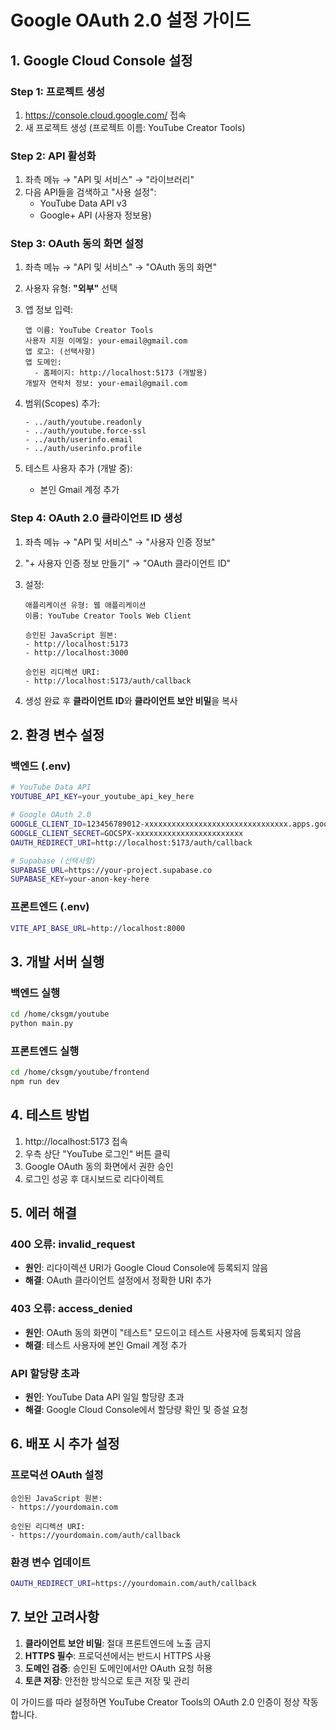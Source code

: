 # Google OAuth 2.0 설정 가이드

## 1. Google Cloud Console 설정

### Step 1: 프로젝트 생성
1. https://console.cloud.google.com/ 접속
2. 새 프로젝트 생성 (프로젝트 이름: YouTube Creator Tools)

### Step 2: API 활성화
1. 좌측 메뉴 → "API 및 서비스" → "라이브러리"
2. 다음 API들을 검색하고 "사용 설정":
   - YouTube Data API v3
   - Google+ API (사용자 정보용)

### Step 3: OAuth 동의 화면 설정
1. 좌측 메뉴 → "API 및 서비스" → "OAuth 동의 화면"
2. 사용자 유형: **"외부"** 선택
3. 앱 정보 입력:
   ```
   앱 이름: YouTube Creator Tools
   사용자 지원 이메일: your-email@gmail.com
   앱 로고: (선택사항)
   앱 도메인:
     - 홈페이지: http://localhost:5173 (개발용)
   개발자 연락처 정보: your-email@gmail.com
   ```

4. 범위(Scopes) 추가:
   ```
   - ../auth/youtube.readonly
   - ../auth/youtube.force-ssl  
   - ../auth/userinfo.email
   - ../auth/userinfo.profile
   ```

5. 테스트 사용자 추가 (개발 중):
   - 본인 Gmail 계정 추가

### Step 4: OAuth 2.0 클라이언트 ID 생성
1. 좌측 메뉴 → "API 및 서비스" → "사용자 인증 정보"
2. "+ 사용자 인증 정보 만들기" → "OAuth 클라이언트 ID"
3. 설정:
   ```
   애플리케이션 유형: 웹 애플리케이션
   이름: YouTube Creator Tools Web Client
   
   승인된 JavaScript 원본:
   - http://localhost:5173
   - http://localhost:3000
   
   승인된 리디렉션 URI:
   - http://localhost:5173/auth/callback
   ```

4. 생성 완료 후 **클라이언트 ID**와 **클라이언트 보안 비밀**을 복사

## 2. 환경 변수 설정

### 백엔드 (.env)
```bash
# YouTube Data API
YOUTUBE_API_KEY=your_youtube_api_key_here

# Google OAuth 2.0
GOOGLE_CLIENT_ID=123456789012-xxxxxxxxxxxxxxxxxxxxxxxxxxxxxxxx.apps.googleusercontent.com
GOOGLE_CLIENT_SECRET=GOCSPX-xxxxxxxxxxxxxxxxxxxxxxxx
OAUTH_REDIRECT_URI=http://localhost:5173/auth/callback

# Supabase (선택사항)
SUPABASE_URL=https://your-project.supabase.co
SUPABASE_KEY=your-anon-key-here
```

### 프론트엔드 (.env)
```bash
VITE_API_BASE_URL=http://localhost:8000
```

## 3. 개발 서버 실행

### 백엔드 실행
```bash
cd /home/cksgm/youtube
python main.py
```

### 프론트엔드 실행
```bash
cd /home/cksgm/youtube/frontend
npm run dev
```

## 4. 테스트 방법

1. http://localhost:5173 접속
2. 우측 상단 "YouTube 로그인" 버튼 클릭
3. Google OAuth 동의 화면에서 권한 승인
4. 로그인 성공 후 대시보드로 리다이렉트

## 5. 에러 해결

### 400 오류: invalid_request
- **원인**: 리다이렉션 URI가 Google Cloud Console에 등록되지 않음
- **해결**: OAuth 클라이언트 설정에서 정확한 URI 추가

### 403 오류: access_denied  
- **원인**: OAuth 동의 화면이 "테스트" 모드이고 테스트 사용자에 등록되지 않음
- **해결**: 테스트 사용자에 본인 Gmail 계정 추가

### API 할당량 초과
- **원인**: YouTube Data API 일일 할당량 초과
- **해결**: Google Cloud Console에서 할당량 확인 및 증설 요청

## 6. 배포 시 추가 설정

### 프로덕션 OAuth 설정
```
승인된 JavaScript 원본:
- https://yourdomain.com

승인된 리디렉션 URI:
- https://yourdomain.com/auth/callback
```

### 환경 변수 업데이트
```bash
OAUTH_REDIRECT_URI=https://yourdomain.com/auth/callback
```

## 7. 보안 고려사항

1. **클라이언트 보안 비밀**: 절대 프론트엔드에 노출 금지
2. **HTTPS 필수**: 프로덕션에서는 반드시 HTTPS 사용
3. **도메인 검증**: 승인된 도메인에서만 OAuth 요청 허용
4. **토큰 저장**: 안전한 방식으로 토큰 저장 및 관리

이 가이드를 따라 설정하면 YouTube Creator Tools의 OAuth 2.0 인증이 정상 작동합니다.